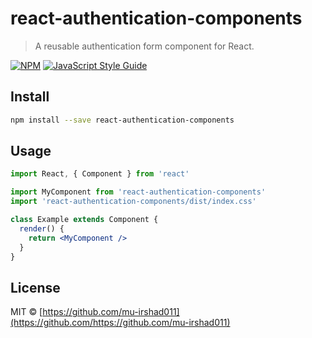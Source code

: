 # react-authentication-components

> A reusable authentication form component for React.

[![NPM](https://img.shields.io/npm/v/react-authentication-components.svg)](https://www.npmjs.com/package/react-authentication-components) [![JavaScript Style Guide](https://img.shields.io/badge/code_style-standard-brightgreen.svg)](https://standardjs.com)

## Install

```bash
npm install --save react-authentication-components
```

## Usage

```jsx
import React, { Component } from 'react'

import MyComponent from 'react-authentication-components'
import 'react-authentication-components/dist/index.css'

class Example extends Component {
  render() {
    return <MyComponent />
  }
}
```

## License

MIT © [https://github.com/mu-irshad011](https://github.com/https://github.com/mu-irshad011)
